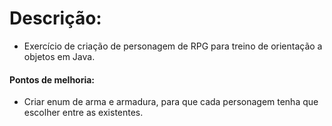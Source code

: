 # Descrição:
 - Exercício de criação de personagem de RPG para treino de orientação a objetos em Java.
 
 
 #### Pontos de melhoria:
 - Criar enum de arma e armadura, para que cada personagem tenha que escolher entre as existentes.
 